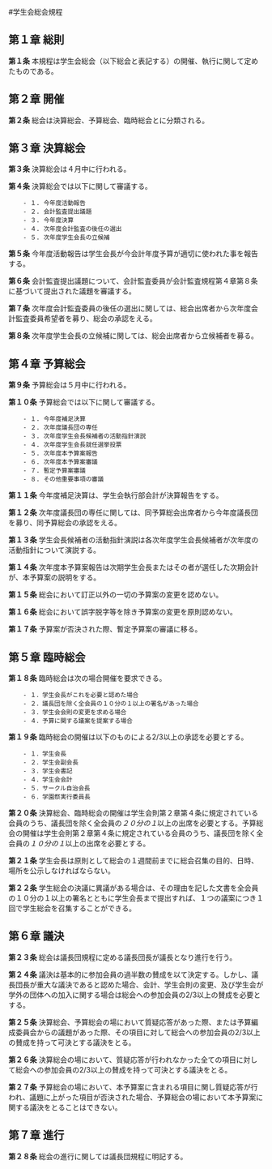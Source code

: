 #学生会総会規程
## 第１章 総則

__第１条__ 本規程は学生会総会（以下総会と表記する）の開催、執行に関して定めたものである。
## 第２章 開催

__第２条__ 総会は決算総会、予算総会、臨時総会とに分類される。
## 第３章 決算総会

__第３条__ 決算総会は４月中に行われる。

__第４条__ 決算総会では以下に関して審議する。

		- １. 今年度活動報告
		- ２. 会計監査提出議題
		- ３. 今年度決算
		- ４. 次年度会計監査の後任の選出
		- ５. 次年度学生会長の立候補

__第５条__ 今年度活動報告は学生会長が今会計年度予算が適切に使われた事を報告する。

__第６条__ 会計監査提出議題について、会計監査委員が会計監査規程第４章第８条に基づいて提出された議題を審議する。

__第７条__ 次年度会計監査委員の後任の選出に関しては、総会出席者から次年度会計監査委員希望者を募り、総会の承認をえる。

__第８条__ 次年度学生会長の立候補に関しては、総会出席者から立候補者を募る。
## 第４章 予算総会

__第９条__ 予算総会は５月中に行われる。

__第１０条__ 予算総会では以下に関して審議する。

		- １. 今年度補足決算
		- ２. 次年度議長団の専任
		- ３. 次年度学生会長候補者の活動指針演説
		- ４. 次年度学生会長就任選挙投票
		- ５. 次年度本予算案報告
		- ６. 次年度本予算案審議
		- ７. 暫定予算案審議
		- ８. その他重要事項の審議

__第１１条__ 今年度補足決算は、学生会執行部会計が決算報告をする。

__第１２条__ 次年度議長団の専任に関しては、同予算総会出席者から今年度議長団を募り、同予算総会の承認をえる。

__第１３条__ 学生会長候補者の活動指針演説は各次年度学生会長候補者が次年度の活動指針について演説する。

__第１４条__ 次年度本予算案報告は次期学生会長またはその者が選任した次期会計が、本予算案の説明をする。

__第１５条__ 総会において訂正以外の一切の予算案の変更を認めない。

__第１６条__ 総会において誤字脱字等を除き予算案の変更を原則認めない。

__第１７条__ 予算案が否決された際、暫定予算案の審議に移る。
## 第５章 臨時総会

__第１８条__ 臨時総会は次の場合開催を要求できる。

		- １．学生会長がこれを必要と認めた場合
		- ２．議長団を除く全会員の１０分の１以上の署名があった場合
		- ３．学生会会則の変更を求める場合
		- ４．予算に関する議案を提案する場合

__第１９条__ 臨時総会の開催は以下のものによる2/3以上の承認を必要とする。

		- １．学生会長
		- ２．学生会副会長
		- ３．学生会書記
		- ４．学生会会計
		- ５．サークル自治会長
		- ６．学園祭実行委員長

__第２０条__ 決算総会、臨時総会の開催は学生会則第２章第４条に規定されている会員のうち、議長団を除く全会員の*２０分の１*以上の出席を必要とする。予算総会の開催は学生会則第２章第４条に規定されている会員のうち、議長団を除く全会員の*１０分の１*以上の出席を必要とする。

__第２１条__ 学生会長は原則として総会の１週間前までに総会召集の目的、日時、場所を公示しなければならない。

__第２２条__ 学生総会の決議に異議がある場合は、その理由を記した文書を全会員の１０分の１以上の署名とともに学生会長まで提出すれば、１つの議案につき１回で学生総会を召集することができる。
## 第６章 議決

__第２３条__ 総会は議長団規程に定める議長団長が議長となり進行を行う。

__第２４条__ 議決は基本的に参加会員の過半数の賛成を以て決定する。しかし、議長団長が重大な議決であると認めた場合、会計、学生会則の変更、及び学生会が学外の団体への加入に関する場合は総会への参加会員の2/3以上の賛成を必要とする。

__第２５条__ 決算総会、予算総会の場において質疑応答があった際、または予算編成委員会からの議題があった際、その項目に対して総会への参加会員の2/3以上の賛成を持って可決とする議決をとる。

__第２６条__ 決算総会の場において、質疑応答が行われなかった全ての項目に対して総会への参加会員の2/3以上の賛成を持って可決とする議決をとる。

__第２７条__ 予算総会の場において、本予算案に含まれる項目に関し質疑応答が行われ、議題に上がった項目が否決された場合、予算総会の場において本予算案に関する議決をとることはできない。
## 第７章 進行

__第２８条__ 総会の進行に関しては議長団規程に明記する。

